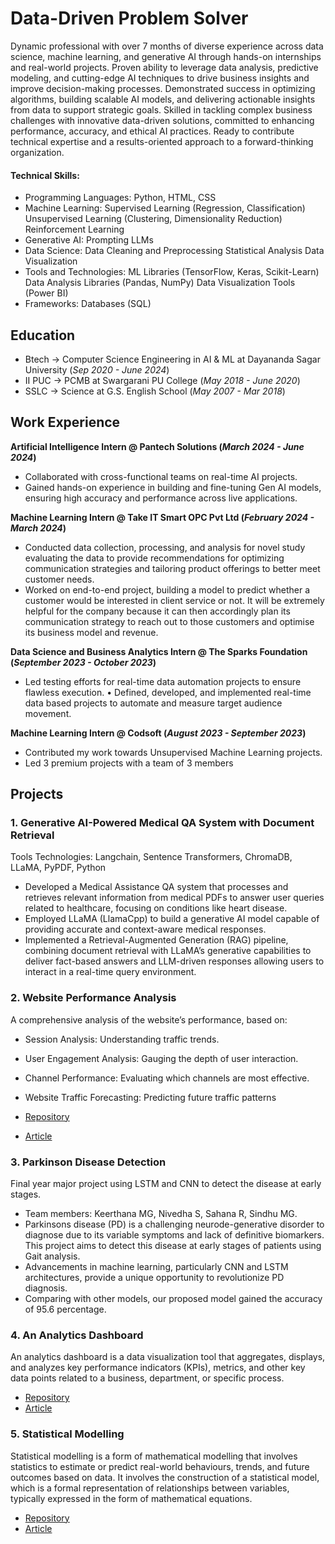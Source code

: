 # Data-Driven Problem Solver
Dynamic professional with over 7 months of diverse experience across data science, machine learning, and generative AI through hands-on internships and real-world projects. Proven ability to leverage data analysis, predictive modeling, and cutting-edge AI techniques to drive business insights and improve decision-making processes. Demonstrated success in optimizing algorithms, building scalable AI models, and delivering actionable insights from data to support strategic goals. Skilled in tackling complex business challenges with innovative data-driven solutions, committed to enhancing performance, accuracy, and ethical AI practices. Ready to contribute technical expertise and a results-oriented approach to a forward-thinking organization.

#### Technical Skills:

- Programming Languages: Python, HTML, CSS
- Machine Learning:
Supervised Learning (Regression, Classification)
Unsupervised Learning (Clustering, Dimensionality Reduction)
Reinforcement Learning
- Generative AI:
Prompting LLMs
- Data Science:
Data Cleaning and Preprocessing
Statistical Analysis
Data Visualization
- Tools and Technologies:
ML Libraries (TensorFlow, Keras, Scikit-Learn)
Data Analysis Libraries (Pandas, NumPy)
Data Visualization Tools (Power BI)
- Frameworks:
Databases (SQL)


## Education
- Btech -> Computer Science Engineering in AI & ML at Dayananda Sagar University (_Sep 2020 - June 2024_)								       		
- II PUC -> PCMB at Swargarani PU College (_May 2018 - June 2020_)	 			        		
- SSLC -> Science at G.S. English School (_May 2007 - Mar 2018_)

## Work Experience
**Artificial Intelligence Intern @ Pantech Solutions (_March 2024 - June 2024_)**
- Collaborated with cross-functional teams on real-time AI projects.
-  Gained hands-on experience in building and fine-tuning Gen AI models, ensuring high accuracy and performance across live applications.

**Machine Learning Intern @ Take IT Smart OPC Pvt Ltd (_February 2024 - March 2024_)**
- Conducted data collection, processing, and analysis for novel study evaluating the data to provide recommendations for optimizing communication strategies and tailoring product offerings to better meet customer needs.
- Worked on end-to-end project, building a model to predict whether a customer would be interested in client service or not. It will be extremely helpful for the company because it can then accordingly plan its communication strategy to reach out to those customers and optimise its business model and revenue.

**Data Science and Business Analytics Intern @ The Sparks Foundation (_September 2023 - October 2023_)**
- Led testing efforts for real-time data automation projects to ensure flawless execution.
• Defined, developed, and implemented real-time data based projects to automate and measure target audience movement.

**Machine Learning Intern @ Codsoft (_August 2023 - September 2023_)**
- Contributed my work towards Unsupervised Machine Learning projects.
- Led 3 premium projects with a team of 3 members

## Projects
### 1. Generative AI-Powered Medical QA System with Document Retrieval
Tools Technologies: Langchain, Sentence Transformers, ChromaDB, LLaMA, PyPDF, Python
- Developed a Medical Assistance QA system that processes and retrieves relevant information from medical PDFs to answer user queries related to healthcare, focusing on conditions like heart disease.
- Employed LLaMA (LlamaCpp) to build a generative AI model capable of providing accurate and context-aware medical responses.
- Implemented a Retrieval-Augmented Generation (RAG) pipeline, combining document retrieval with LLaMA’s generative capabilities to deliver fact-based answers and LLM-driven responses allowing users to interact in a real-time query environment.


  
### 2. Website Performance Analysis
A comprehensive analysis of the website’s performance, based on:
- Session Analysis: Understanding traffic trends.
- User Engagement Analysis: Gauging the depth of user interaction.
- Channel Performance: Evaluating which channels are most effective.
- Website Traffic Forecasting: Predicting future traffic patterns
  
- [Repository](https://github.com/keerthanamg/Website_performance_analysis)
- [Article](https://medium.com/@keerthanamg/website-performance-analysis-2c796f06d048)



### 3. Parkinson Disease Detection
Final year major project using LSTM and CNN to detect the disease at early stages.
- Team members: Keerthana MG, Nivedha S, Sahana R, Sindhu MG.
- Parkinsons disease (PD) is a challenging neurode-generative disorder to diagnose due to its variable symptoms and lack of definitive biomarkers. This project aims to detect this disease at early stages of patients using Gait analysis.
- Advancements in machine learning, particularly CNN and LSTM architectures, provide a unique opportunity to revolutionize PD diagnosis.
- Comparing with other models, our proposed model gained the accuracy of 95.6 percentage.

  

### 4. An Analytics Dashboard
An analytics dashboard is a data visualization tool that aggregates, displays, and analyzes key performance indicators (KPIs), metrics, and other key data points related to a business, department, or specific process. 
- [Repository](https://github.com/keerthanamg/Analytics_dashboard)
- [Article](https://keerthanamg.medium.com/an-rfm-analytics-dashboard-8777cd5c84d1)



### 5. Statistical Modelling
Statistical modelling is a form of mathematical modelling that involves statistics to estimate or predict real-world behaviours, trends, and future outcomes based on data. It involves the construction of a statistical model, which is a formal representation of relationships between variables, typically expressed in the form of mathematical equations.
- [Repository](https://github.com/keerthanamg/Statistical_modelling)
- [Article](https://keerthanamg.medium.com/statistical-modelling-15895efcbde5)

